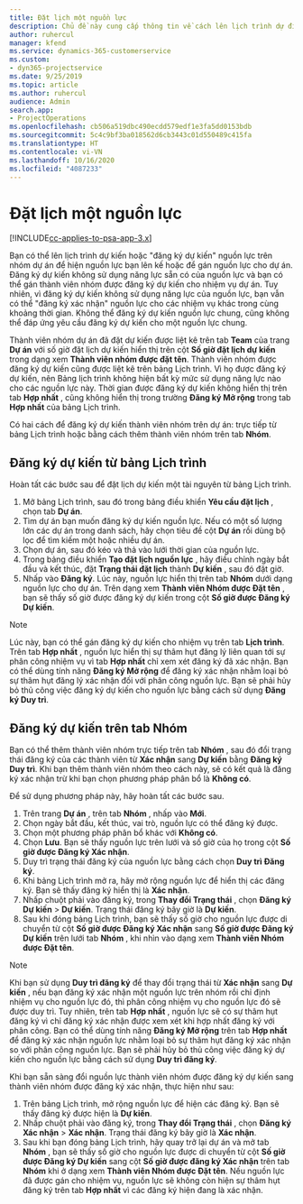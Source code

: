 ```yaml
---
title: Đặt lịch một nguồn lực
description: Chủ đề này cung cấp thông tin về cách lên lịch trình dự định hoặc đặt lịch các thành viên thuộc nhóm dự án.
author: ruhercul
manager: kfend
ms.service: dynamics-365-customerservice
ms.custom:
- dyn365-projectservice
ms.date: 9/25/2019
ms.topic: article
ms.author: ruhercul
audience: Admin
search.app:
- ProjectOperations
ms.openlocfilehash: cb506a519dbc490ecdd579edf1e3fa5dd0153bdb
ms.sourcegitcommit: 5c4c9bf3ba018562d6cb3443c01d550489c415fa
ms.translationtype: HT
ms.contentlocale: vi-VN
ms.lasthandoff: 10/16/2020
ms.locfileid: "4087233"
---
```

# <a name="soft-book-a-resource"></a>Đặt lịch một nguồn lực

[!INCLUDE[cc-applies-to-psa-app-3.x](../includes/cc-applies-to-psa-app-3x.md)]

Bạn có thể lên lịch trình dự kiến hoặc "đăng ký dự kiến" nguồn lực trên nhóm dự án để hiện nguồn lực bạn lên kế hoặc để gán nguồn lực cho dự án. Đăng ký dự kiến không sử dụng năng lực sẵn có của nguồn lực và bạn có thể gán thành viên nhóm được đăng ký dự kiến cho nhiệm vụ dự án. Tuy nhiên, vì đăng ký dự kiến không sử dụng năng lực của nguồn lực, bạn vẫn có thể "đăng ký xác nhận" nguồn lực cho các nhiệm vụ khác trong cùng khoảng thời gian. Không thể đăng ký dự kiến nguồn lực chung, cũng không thể đáp ứng yêu cầu đăng ký dự kiến cho một nguồn lực chung.

Thành viên nhóm dự án đã đặt dự kiến được liệt kê trên tab **Team** của trang **Dự án** với số giờ đặt lịch dự kiến hiển thị trên cột **Số giờ đặt lịch dự kiến** trong dạng xem **Thành viên nhóm được đặt tên**. Thành viên nhóm được đăng ký dự kiến cũng được liệt kê trên bảng Lịch trình. Vì họ được đăng ký dự kiến, nên Bảng lịch trình không hiện bất kỳ mức sử dụng năng lực nào cho các nguồn lực này. Thời gian được đăng ký dự kiến không hiển thị trên tab **Hợp nhất** , cũng không hiển thị trong trường **Đăng ký Mở rộng** trong tab **Hợp nhất** của bảng Lịch trình. 

Có hai cách để đăng ký dự kiến thành viên nhóm trên dự án: trực tiếp từ bảng Lịch trình hoặc bằng cách thêm thành viên nhóm trên tab **Nhóm**. 

## <a name="soft-book-from-the-schedule-board"></a>Đăng ký dự kiến từ bảng Lịch trình
Hoàn tất các bước sau để đặt lịch dự kiến một tài nguyên từ bảng Lịch trình. 

1. Mở bảng Lịch trình, sau đó trong bảng điều khiển **Yêu cầu đặt lịch** , chọn tab **Dự án**.
2. Tìm dự án bạn muốn đăng ký dự kiến nguồn lực. Nếu có một số lượng lớn các dự án trong danh sách, hãy chọn tiêu đề cột **Dự án** rồi dùng bộ lọc để tìm kiếm một hoặc nhiều dự án.
3. Chọn dự án, sau đó kéo và thả vào lưới thời gian của nguồn lực.
5. Trong bảng điều khiển **Tạo đặt lịch nguồn lực** , hãy điều chỉnh ngày bắt đầu và kết thúc, đặt **Trạng thái đặt lịch** thành **Dự kiến** , sau đó đặt giờ. 
6. Nhấp vào **Đăng ký**. Lúc này, nguồn lực hiển thị trên tab **Nhóm** dưới dạng nguồn lực cho dự án. Trên dạng xem **Thành viên Nhóm được Đặt tên** , bạn sẽ thấy số giờ được đăng ký dự kiến trong cột **Số giờ được Đăng ký Dự kiến**.

> [!NOTE]
> Lúc này, bạn có thể gán đăng ký dự kiến cho nhiệm vụ trên tab **Lịch trình**. Trên tab **Hợp nhất** , nguồn lực hiển thị sự thâm hụt đăng lý liên quan tới sự phân công nhiệm vụ vì tab **Hợp nhất** chỉ xem xét đăng ký đã xác nhận. Bạn có thể dùng tính năng **Đăng ký Mở rộng** để đăng ký xác nhận nhằm loại bỏ sự thâm hụt đăng lý xác nhận đối với phân công nguồn lực. Bạn sẽ phải hủy bỏ thủ công việc đăng ký dự kiến cho nguồn lực bằng cách sử dụng **Đăng ký Duy trì**.

## <a name="soft-book-on-the-team-tab"></a>Đăng ký dự kiến trên tab Nhóm

Bạn có thể thêm thành viên nhóm trực tiếp trên tab **Nhóm** , sau đó đổi trạng thái đăng ký của các thành viên từ **Xác nhận** sang **Dự kiến** bằng **Đăng ký Duy trì**. Khi bạn thêm thành viên nhóm theo cách này, sẽ có kết quả là đăng ký xác nhận trừ khi bạn chọn phương pháp phân bổ là **Không có**.

Để sử dụng phương pháp này, hãy hoàn tất các bước sau.

1. Trên trang **Dự án** , trên tab **Nhóm** , nhấp vào **Mới**.
2. Chọn ngày bắt đầu, kết thúc, vai trò, nguồn lực có thể đăng ký được.
3. Chọn một phương pháp phân bổ khác với **Không có**.
4. Chọn **Lưu**. Bạn sẽ thấy nguồn lực trên lưới và số giờ của họ trong cột **Số giờ được Đăng ký Xác nhận**.
5. Duy trì trạng thái đăng ký của nguồn lực bằng cách chọn **Duy trì Đăng ký**.
6. Khi bảng Lịch trình mở ra, hãy mở rộng nguồn lực để hiển thị các đăng ký. Bạn sẽ thấy đăng ký hiển thị là **Xác nhận**.
7. Nhấp chuột phải vào đăng ký, trong **Thay đổi Trạng thái** , chọn **Đăng ký Dự kiến** \> **Dự kiến**. Trạng thái đăng ký bây giờ là **Dự kiến**.
8. Sau khi đóng bảng Lịch trình, bạn sẽ thấy số giờ cho nguồn lực được di chuyển từ cột **Số giờ được Đăng ký Xác nhận** sang **Số giờ được Đăng ký Dự kiến** trên lưới tab **Nhóm** , khi nhìn vào dạng xem **Thành viên Nhóm được Đặt tên**.

> [!NOTE]
> Khi bạn sử dụng **Duy trì đăng ký** để thay đổi trạng thái từ **Xác nhận** sang **Dự kiến** , nếu bạn đăng ký xác nhận một nguồn lực trên nhóm rồi chỉ định nhiệm vụ cho nguồn lực đó, thì phân công nhiệm vụ cho nguồn lực đó sẽ được duy trì. Tuy nhiên, trên tab **Hợp nhất** , nguồn lực sẽ có sự thâm hụt đăng ký vì chỉ đăng ký xác nhận được xem xét khi hợp nhất đăng ký với phân công. Bạn có thể dùng tính năng **Đăng ký Mở rộng** trên tab **Hợp nhất** để đăng ký xác nhận nguồn lực nhằm loại bỏ sự thâm hụt đăng ký xác nhận so với phân công nguồn lực. Bạn sẽ phải hủy bỏ thủ công việc đăng ký dự kiến cho nguồn lực bằng cách sử dụng **Duy trì đăng ký**.

Khi bạn sẵn sàng đổi nguồn lực thành viên nhóm được đăng ký dự kiến sang thành viên nhóm được đăng ký xác nhận, thực hiện như sau:

1. Trên bảng Lịch trình, mở rộng nguồn lực để hiện các đăng ký. Bạn sẽ thấy đăng ký được hiện là **Dự kiến**.
2. Nhấp chuột phải vào đăng ký, trong **Thay đổi Trạng thái** , chọn **Đăng ký Xác nhận** \> **Xác nhận**. Trạng thái đăng ký bây giờ là **Xác nhận**.
3. Sau khi bạn đóng bảng Lịch trình, hãy quay trở lại dự án và mở tab **Nhóm** , bạn sẽ thấy số giờ cho nguồn lực được di chuyển từ cột **Số giờ được Đăng ký Dự kiến** sang cột **Số giờ được đăng ký Xác nhận** trên tab **Nhóm** khi ở dạng xem **Thành viên Nhóm được Đặt tên**. Nếu nguồn lực đã được gán cho nhiệm vụ, nguồn lực sẽ không còn hiện sự thâm hụt đăng ký trên tab **Hợp nhất** vì các đăng ký hiện đang là xác nhận.

